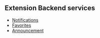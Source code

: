 ## Extension Backend services

- [Notifications](https://github.com/LL03-Identity-Dowell/100092-dowellextensions/blob/backend/notifications/README.md)
- [Favorites](https://github.com/LL03-Identity-Dowell/100092-dowellextensions/blob/backend/favourite/README.md)
- [Announcement](https://github.com/LL03-Identity-Dowell/100092-dowellextensions/blob/backend/Announcement/README.md)
